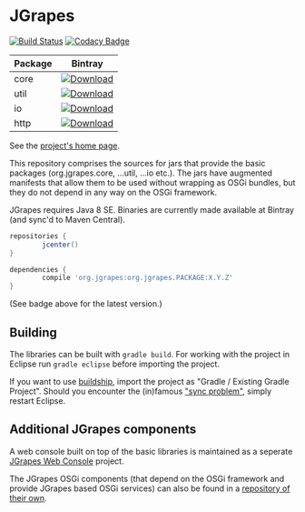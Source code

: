 JGrapes
=======

[![Build Status](https://travis-ci.org/mnlipp/jgrapes.svg?branch=master)](https://travis-ci.org/mnlipp/jgrapes) [![Codacy Badge](https://api.codacy.com/project/badge/Grade/42ed1920969d4b878d7ce80c08141a85)](https://www.codacy.com/app/mnlipp/jgrapes?utm_source=github.com&amp;utm_medium=referral&amp;utm_content=mnlipp/jgrapes&amp;utm_campaign=Badge_Grade)

| Package | Bintray |
| ------- | ------- |
| core    | [ ![Download](https://api.bintray.com/packages/mnlipp/jgrapes/org.jgrapes%3Aorg.jgrapes.core/images/download.svg) ](https://bintray.com/mnlipp/jgrapes/org.jgrapes%3Aorg.jgrapes.core/_latestVersion)
| util    | [ ![Download](https://api.bintray.com/packages/mnlipp/jgrapes/org.jgrapes%3Aorg.jgrapes.util/images/download.svg) ](https://bintray.com/mnlipp/jgrapes/org.jgrapes%3Aorg.jgrapes.util/_latestVersion)
| io      | [ ![Download](https://api.bintray.com/packages/mnlipp/jgrapes/org.jgrapes%3Aorg.jgrapes.io/images/download.svg) ](https://bintray.com/mnlipp/jgrapes/org.jgrapes%3Aorg.jgrapes.io/_latestVersion)
| http    | [ ![Download](https://api.bintray.com/packages/mnlipp/jgrapes/org.jgrapes%3Aorg.jgrapes.http/images/download.svg) ](https://bintray.com/mnlipp/jgrapes/org.jgrapes%3Aorg.jgrapes.http/_latestVersion)

See the [project's home page](https://mnlipp.github.io/jgrapes/).

This repository comprises the sources for jars that provide the basic
packages (org.jgrapes.core, ...util, ...io etc.). The jars have augmented
manifests that allow them to be used without wrapping as OSGi bundles, 
but they do not depend in any way on the OSGi framework.

JGrapes requires Java 8 SE. Binaries are currently made
available at Bintray (and sync'd to Maven Central).

```gradle
repositories {
        jcenter()
}

dependencies {
        compile 'org.jgrapes:org.jgrapes.PACKAGE:X.Y.Z'
}
```

(See badge above for the latest version.)

Building
--------

The libraries can be built with `gradle build`. For working with 
the project in Eclipse run `gradle eclipse` before importing the 
project. 

If you want to use 
[buildship](https://projects.eclipse.org/projects/tools.buildship),
import the project as "Gradle / Existing Gradle Project". Should you
encounter the (in)famous 
["sync problem"](https://github.com/eclipse/buildship/issues/478),
simply restart Eclipse.

Additional JGrapes components
-----------------------------

A web console built on top of the basic libraries is maintained as a
seperate [JGrapes Web Console](https://github.com/mnlipp/jgrapes-webconsole)
project.

The JGrapes OSGi components (that depend on the OSGi framework and 
provide JGrapes based OSGi services) can also be found in a
[repository of their own](https://github.com/mnlipp/jgrapes-osgi). 
